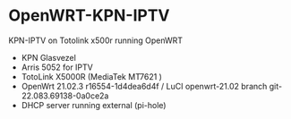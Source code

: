 # OpenWRT-KPN-IPTV
KPN-IPTV on Totolink x500r running OpenWRT

- KPN Glasvezel
- Arris 5052 for IPTV
- TotoLink X5000R (MediaTek MT7621 )
- OpenWrt 21.02.3 r16554-1d4dea6d4f / LuCI openwrt-21.02 branch git-22.083.69138-0a0ce2a
- DHCP server running external (pi-hole)
